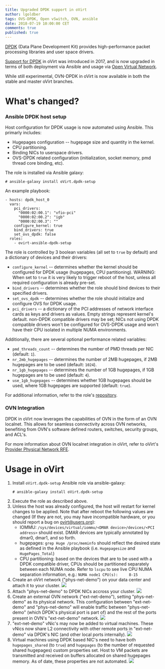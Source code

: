 ```yaml
---
title: Upgraded DPDK support in oVirt
author: lgoldber
tags: OVS-DPDK, Open vSwitch, OVN, ansible
date: 2018-07-19 10:00:00 CET
comments: true
published: true
---
```

[DPDK](http://dpdk.org/) (Data Plane Development Kit) provides high-performance packet processing libraries and user space drivers.

[Support for DPDK](https://www.ovirt.org/blog/2017/09/ovs-dpdk/) in oVirt was introduced in 2017, and is now upgraded in terms of both deployment via Ansible and usage via [Open Virtual Network](http://www.ovn.org/).

While still experimental, OVN-DPDK in oVirt is now available in both the stable and master oVirt branches. 

# What's changed?

### Ansible DPDK host setup

Host configuration for DPDK usage is now automated using Ansible. This primarly includes:
* Hugepages configuration -- hugepage size and quantity in the kernel.
* CPU partitioning.
* Binding NICs to userspace drivers. 
* OVS-DPDK related configuration (initialization, socket memory, pmd thread core binding, etc).

The role is installed via Ansible galaxy:
```
# ansible-galaxy install oVirt.dpdk-setup
```
An example playbook:
```
- hosts: dpdk_host_0
  vars:
    pci_drivers:
      "0000:02:00.1": "vfio-pci"
      "0000:02:00.2": "igb"
      "0000:02:00.3": ""
    configure_kernel: true
    bind_drivers: true
    set_ovs_dpdk: false
  roles:
    - ovirt-ansible-dpdk-setup
```
The role is controlled by 3 boolean variables (all set to `true` by default) and a dictionary of devices and their drivers:
* `configure_kernel` -- determines whether the kernel should be configured for DPDK usage (hugepages, CPU partitioning). WARNING: When set to `true` it is very likely to trigger reboot of the host, unless all required configuration is already pre-set.
* `bind_drivers` -- determines whether the role should bind devices to their specified drivers.
* `set_ovs_dpdk` -- determines whether the role should initialize and configure OVS for DPDK usage.
* `pci_drivers` -- a dictionary of the PCI addresses of network interface cards as keys and drivers as values. Empty strings represent kernel's default. non-DPDK compatible drivers may be set; NICs not using DPDK compatible drivers won't be configured for OVS-DPDK usage and won't have their CPU isolated in multiple NUMA environments.

Additionally, there are several optional performance related variables:
* `pmd_threads_count` -- determines the number of PMD threads per NIC (default: `1`).
* `nr_2mb_hugepages` -- determines the number of 2MB hugepages, if 2MB hugepages are to be used (default: `1024`).
* `nr_1gb_hugepages` -- determines the number of 1GB hugepages, if 1GB hugepages are to be used (default: `4`).
* `use_1gb_hugepages` -- determines whether 1GB hugepages should be used, where 1GB hugepages are supported (default: `true`).

For additional information, refer to the role's [repository](https://github.com/ovirt/ovirt-ansible-dpdk-setup/).

### OVN Integration
DPDK in oVirt now leverages the capabilities of OVN in the form of an OVN localnet. This allows for seamless connectivity across OVN networks, benefiting from OVN's software defined routers, switches, security groups, and ACL's.

For more information about OVN localnet integration in oVirt, refer to oVirt's [Provider Physical Network RFE](https://ovirt.org/develop/release-management/features/network/provider-physical-network/).

# Usage in oVirt
1) Install `oVirt.dpdk-setup` Ansible role via ansible-galaxy:
    ```
    # ansible-galaxy install oVirt.dpdk-setup
    ```
2) Execute the role as described above.
3) Unless the host was already configured, the host will restart for kernel changes to be applied. Note that after reboot the following values are changed (If they are not, you may have incompatible hardware, or you should report a bug on ovirt@users.org):
    * IOMMU: ```/sys/devices/virtual/iommu/<DMAR device>/devices/<PCI address>``` should exist. DMAR devices are typically annotated by dmar0, dmar1, and so forth.
    * hugepages: ```grep Huge /proc/meminfo``` should reflect the desired state as defined in the Ansible playbook (i.e. `Hugepagesize` and `HugePages_Total`)
    * CPU partitioning: based on the devices that are to be used with a DPDK compatible driver, CPUs should be partitioned separately between each NUMA node. Refer to `lscpu` to see live CPU NUMA separation information, e.g.: `NUMA node1 CPU(s):     8-15`
4) Create an oVirt network ("phys-net-demo") on your data center and attach it to your cluster.
![](https://image.ibb.co/mm7LJd/5_create_phys_net.png)
5) Attach "phys-net-demo" to DPDK NICs accross your cluster.
![](https://image.ibb.co/ihUpBy/7_set_phys_net.png)
6) Create an external OVN network ("ext-net-demo"), setting "phys-net-demo" as its physical network. This configuration between "ext-net-demo" and "phys-net-demo" will enable traffic between "phys-net-demo" (which DPDK's physical port is part of) and the rest of the ports present in OVN's "ext-net-demo" network.
![](https://image.ibb.co/iT0J4J/6_create_ext_net.png)
7) "ext-net-demo" vNic's may now be added to virtual machines. These vNics now share L2 connectivity with other remote ports in "ext-net-demo" via DPDK's NIC (and other local ports internally).
![](https://image.ibb.co/bBqFJd/ext_net_demo.png)
8) Virtual machines using DPDK based NIC's need to have both `hugepages_shared` (to `true`) and `hugepages` (to the number of requested shared hugepages) custom properties set. Host to VM packets are transmitted and received on buffers allocated on shared hugepages memory. As of date, these properties are not automated.
![](https://image.ibb.co/enofjJ/hugepages.png)
